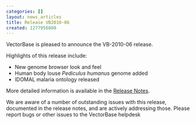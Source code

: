 ```yaml
---
categories: []
layout: news_articles
title: Release VB2010-06
created: 1277956800
---
```

VectorBase is pleased to announce the VB-2010-06 release.<p>Highlights of this release include:
<ul>
<li> New genome browser look and feel<br>
<li> Human body louse <i>Pediculus humanus</i> genome added
<li> IDOMAL malaria ontology released
</ul>
</p>
<p>More detailed information is available in the <a href="/release/release-vb2010-06">Release Notes</a>.
</p>
<p>We are aware of a number of outstanding issues with this release, documented in the release notes, and are actively addressing those. Please report bugs or other issues to the VectorBase helpdesk</p>
